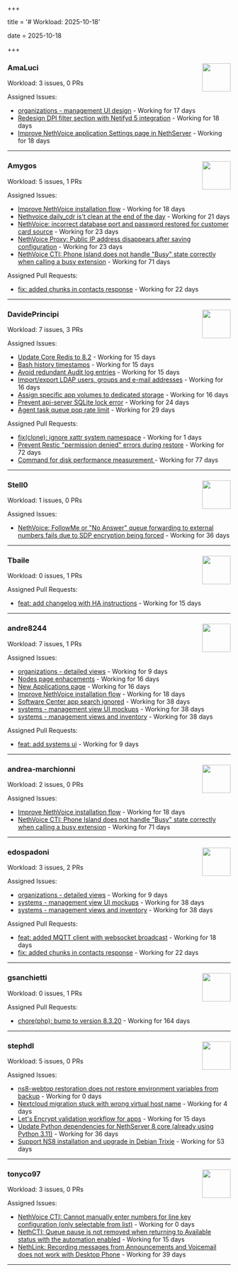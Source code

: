 +++

title = '# Workload: 2025-10-18'

date = 2025-10-18

+++

### AmaLuci <img src='https://avatars.githubusercontent.com/u/166636295?v=4&s=64' width='64' height='64' style='float:right;' /> ###
Workload: 3 issues, 0 PRs


Assigned Issues:
- [organizations - management UI design](https://github.com/NethServer/my/issues/24) - Working for 17 days
- [Redesign DPI filter section with Netifyd 5 integration](https://github.com/NethServer/dev/issues/7662) - Working for 18 days
- [Improve NethVoice application Settings page in NethServer](https://github.com/NethServer/dev/issues/7660) - Working for 18 days
---

### Amygos <img src='https://avatars.githubusercontent.com/u/510232?v=4&s=64' width='64' height='64' style='float:right;' /> ###
Workload: 5 issues, 1 PRs


Assigned Issues:
- [Improve NethVoice installation flow](https://github.com/NethServer/dev/issues/7659) - Working for 18 days
- [Nethvoice daily_cdr is't clean at the end of the day](https://github.com/NethServer/dev/issues/7658) - Working for 21 days
- [NethVoice: incorrect database port and password restored for customer card source](https://github.com/NethServer/dev/issues/7654) - Working for 23 days
- [NethVoice Proxy: Public IP address disappears after saving configuration](https://github.com/NethServer/dev/issues/7653) - Working for 23 days
- [NethVoice CTI: Phone Island does not handle "Busy" state correctly when calling a busy extension](https://github.com/NethServer/dev/issues/7599) - Working for 71 days

Assigned Pull Requests:
- [fix: added chunks in contacts response](https://github.com/nethesis/ctiapp-authproxy/pull/14) - Working for 22 days
---

### DavidePrincipi <img src='https://avatars.githubusercontent.com/u/2920838?v=4&s=64' width='64' height='64' style='float:right;' /> ###
Workload: 7 issues, 3 PRs


Assigned Issues:
- [Update Core Redis to 8.2](https://github.com/NethServer/dev/issues/7676) - Working for 15 days
- [Bash history timestamps](https://github.com/NethServer/dev/issues/7674) - Working for 15 days
- [Avoid redundant Audit log entries](https://github.com/NethServer/dev/issues/7668) - Working for 15 days
- [Import/export LDAP users, groups and e-mail addresses](https://github.com/NethServer/dev/issues/7666) - Working for 16 days
- [Assign specific app volumes to dedicated storage](https://github.com/NethServer/dev/issues/7665) - Working for 16 days
- [Prevent api-server SQLite lock error](https://github.com/NethServer/dev/issues/7651) - Working for 24 days
- [Agent task queue pop rate limit](https://github.com/NethServer/dev/issues/7636) - Working for 29 days

Assigned Pull Requests:
- [fix(clone): ignore xattr system namespace](https://github.com/NethServer/ns8-core/pull/960) - Working for 1 days
- [Prevent Restic "permission denied" errors during restore](https://github.com/NethServer/ns8-core/pull/920) - Working for 72 days
- [Command for disk performance measurement ](https://github.com/NethServer/ns8-core/pull/915) - Working for 77 days
---

### Stell0 <img src='https://avatars.githubusercontent.com/u/4547897?v=4&s=64' width='64' height='64' style='float:right;' /> ###
Workload: 1 issues, 0 PRs


Assigned Issues:
- [NethVoice: FollowMe or "No Answer" queue forwarding to external numbers fails due to SDP encryption being forced](https://github.com/NethServer/dev/issues/7627) - Working for 36 days
---

### Tbaile <img src='https://avatars.githubusercontent.com/u/8052641?v=4&s=64' width='64' height='64' style='float:right;' /> ###
Workload: 0 issues, 1 PRs


Assigned Pull Requests:
- [feat: add changelog with HA instructions](https://github.com/NethServer/nethsecurity-docs/pull/209) - Working for 15 days
---

### andre8244 <img src='https://avatars.githubusercontent.com/u/4612169?v=4&s=64' width='64' height='64' style='float:right;' /> ###
Workload: 7 issues, 1 PRs


Assigned Issues:
- [organizations - detailed views](https://github.com/NethServer/my/issues/25) - Working for 9 days
- [Nodes page enhacements](https://github.com/NethServer/dev/issues/7664) - Working for 16 days
- [New Applications page](https://github.com/NethServer/dev/issues/7663) - Working for 16 days
- [Improve NethVoice installation flow](https://github.com/NethServer/dev/issues/7659) - Working for 18 days
- [Software Center app search ignored](https://github.com/NethServer/dev/issues/7620) - Working for 38 days
- [systems - management view UI mockups](https://github.com/NethServer/my/issues/23) - Working for 38 days
- [systems - management views and inventory](https://github.com/NethServer/my/issues/22) - Working for 38 days

Assigned Pull Requests:
- [feat: add systems ui](https://github.com/NethServer/my/pull/26) - Working for 9 days
---

### andrea-marchionni <img src='https://avatars.githubusercontent.com/u/6448460?v=4&s=64' width='64' height='64' style='float:right;' /> ###
Workload: 2 issues, 0 PRs


Assigned Issues:
- [Improve NethVoice installation flow](https://github.com/NethServer/dev/issues/7659) - Working for 18 days
- [NethVoice CTI: Phone Island does not handle "Busy" state correctly when calling a busy extension](https://github.com/NethServer/dev/issues/7599) - Working for 71 days
---

### edospadoni <img src='https://avatars.githubusercontent.com/u/6152486?v=4&s=64' width='64' height='64' style='float:right;' /> ###
Workload: 3 issues, 2 PRs


Assigned Issues:
- [organizations - detailed views](https://github.com/NethServer/my/issues/25) - Working for 9 days
- [systems - management view UI mockups](https://github.com/NethServer/my/issues/23) - Working for 38 days
- [systems - management views and inventory](https://github.com/NethServer/my/issues/22) - Working for 38 days

Assigned Pull Requests:
- [feat: added MQTT client with websocket broadcast](https://github.com/nethesis/ns8-nethvoice/pull/552) - Working for 18 days
- [fix: added chunks in contacts response](https://github.com/nethesis/ctiapp-authproxy/pull/14) - Working for 22 days
---

### gsanchietti <img src='https://avatars.githubusercontent.com/u/804596?v=4&s=64' width='64' height='64' style='float:right;' /> ###
Workload: 0 issues, 1 PRs


Assigned Pull Requests:
- [chore(php): bump to version 8.3.20](https://github.com/NethServer/ns8-webtop/pull/120) - Working for 164 days
---

### stephdl <img src='https://avatars.githubusercontent.com/u/3164851?v=4&s=64' width='64' height='64' style='float:right;' /> ###
Workload: 5 issues, 0 PRs


Assigned Issues:
- [ns8-webtop restoration does not restore environment variables from backup](https://github.com/NethServer/dev/issues/7684) - Working for 0 days
- [Nextcloud migration stuck with wrong virtual host name](https://github.com/NethServer/dev/issues/7681) - Working for 4 days
- [Let's Encrypt validation workflow for apps](https://github.com/NethServer/dev/issues/7669) - Working for 15 days
- [Update Python dependencies for NethServer 8 core (already using Python 3.11)](https://github.com/NethServer/dev/issues/7625) - Working for 36 days
- [Support NS8 installation and upgrade in Debian Trixie](https://github.com/NethServer/dev/issues/7608) - Working for 53 days
---

### tonyco97 <img src='https://avatars.githubusercontent.com/u/36625268?v=4&s=64' width='64' height='64' style='float:right;' /> ###
Workload: 3 issues, 0 PRs


Assigned Issues:
- [NethVoice CTI: Cannot manually enter numbers for line key configuration (only selectable from list)](https://github.com/NethServer/dev/issues/7683) - Working for 0 days
- [NethCTI: Queue pause is not removed when returning to Available status with the automation enabled](https://github.com/NethServer/dev/issues/7671) - Working for 15 days
- [NethLink: Recording messages from Announcements and Voicemail does not work with Desktop Phone](https://github.com/NethServer/dev/issues/7619) - Working for 39 days
---

